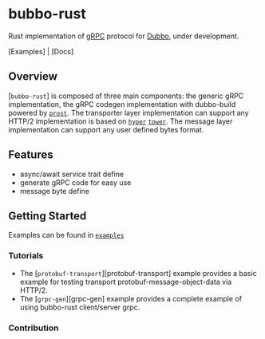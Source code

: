 bubbo-rust
=========

Rust implementation of [gRPC] protocol for [Dubbo], under development.


[Examples] | [Docs] 

## Overview

[`bubbo-rust`] is composed of three main components: the generic gRPC implementation, the gRPC codegen 
implementation with dubbo-build powered by [`prost`]. The transporter layer implementation can support any HTTP/2
implementation is based on [`hyper`] [`tower`]. The message layer implementation can support any user defined bytes format.

## Features
- async/await service trait define
- generate gRPC code for easy use
- message byte define 

## Getting Started
Examples can be found in [`examples`]


### Tutorials

- The [`protobuf-transport`][protobuf-transport] example provides a basic example for testing transport protobuf-message-object-data via HTTP/2.
- The [`grpc-gen`][grpc-gen] example provides a complete example of using bubbo-rust client/server grpc.

### Contribution
[gRPC]: https://grpc.io
[dubbo]: https://dubbo.apache.org/en/
[`prost`]: https://github.com/tokio-rs/prost
[`hyper`]: https://github.com/hyperium/hyper
[`tower`]: https://github.com/tower-rs/tower
[`examples`]: https://github.com/Johankoi/dubbo-rust/tree/main/examples
[`protobuf-transport`]: https://github.com/Johankoi/dubbo-rust/tree/main/examples/protobuf-transport
[`grpc-gen`]: https://github.com/Johankoi/dubbo-rust/tree/main/examples/grpc-gen



